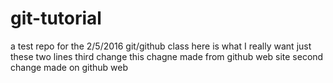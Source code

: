 # git-tutorial
a test repo for the 2/5/2016 git/github class
here is what I really want
just these two lines
third change
this chagne made from github web site
second change made on github web

